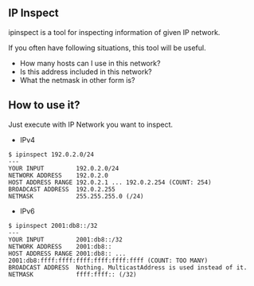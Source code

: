 ## IP Inspect

ipinspect is a tool for inspecting information of given IP network.

If you often have following situations, this tool will be useful.

- How many hosts can I use in this network?
- Is this address included in this network?
- What the netmask in other form is?

## How to use it?
Just execute with IP Network you want to inspect.

- IPv4

```console
$ ipinspect 192.0.2.0/24
---
YOUR INPUT         192.0.2.0/24
NETWORK ADDRESS    192.0.2.0
HOST ADDRESS RANGE 192.0.2.1 ... 192.0.2.254 (COUNT: 254)
BROADCAST ADDRESS  192.0.2.255
NETMASK            255.255.255.0 (/24)
```

- IPv6

```console
$ ipinspect 2001:db8::/32
---
YOUR INPUT         2001:db8::/32
NETWORK ADDRESS    2001:db8::
HOST ADDRESS RANGE 2001:db8:: ... 2001:db8:ffff:ffff:ffff:ffff:ffff:ffff (COUNT: TOO MANY)
BROADCAST ADDRESS  Nothing. MulticastAddress is used instead of it.
NETMASK            ffff:ffff:: (/32)
```
